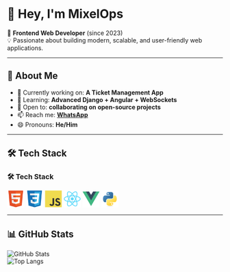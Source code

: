 # 👋 Hey, I'm MixelOps 

🚀 **Frontend Web Developer** (since 2023)  
💡 Passionate about building modern, scalable, and user-friendly web applications.  

---

## 👀 About Me  
- 🔭 Currently working on: **A Ticket Management App**  
- 🌱 Learning: **Advanced Django + Angular + WebSockets**  
- 💞️ Open to: **collaborating on open-source projects**  
- 📫 Reach me: **[WhatsApp](https://wa.me/2347080201078)**  
- 😄 Pronouns: **He/Him**  

---

## 🛠 Tech Stack  
### 🛠️ Tech Stack

<p align="left">
  <img src="https://raw.githubusercontent.com/devicons/devicon/master/icons/html5/html5-original.svg" alt="HTML5" width="40" height="40"/>
  <img src="https://raw.githubusercontent.com/devicons/devicon/master/icons/css3/css3-original.svg" alt="CSS3" width="40" height="40"/>
  <img src="https://raw.githubusercontent.com/devicons/devicon/master/icons/javascript/javascript-original.svg" alt="JavaScript" width="40" height="40"/>
  <img src="https://raw.githubusercontent.com/devicons/devicon/master/icons/react/react-original.svg" alt="React" width="40" height="40"/>
  <img src="https://raw.githubusercontent.com/devicons/devicon/master/icons/vuejs/vuejs-original.svg" alt="Vue.js" width="40" height="40"/>
  <img src="https://raw.githubusercontent.com/devicons/devicon/master/icons/python/python-original.svg" alt="Python" width="40" height="40"/>
</p>


---

## 📊 GitHub Stats  
![GitHub Stats](https://github-readme-stats.vercel.app/api?username=MixelOps&show_icons=true&theme=radical)  
![Top Langs](https://github-readme-stats.vercel.app/api/top-langs/?username=MixelOps&layout=compact&theme=radical)
